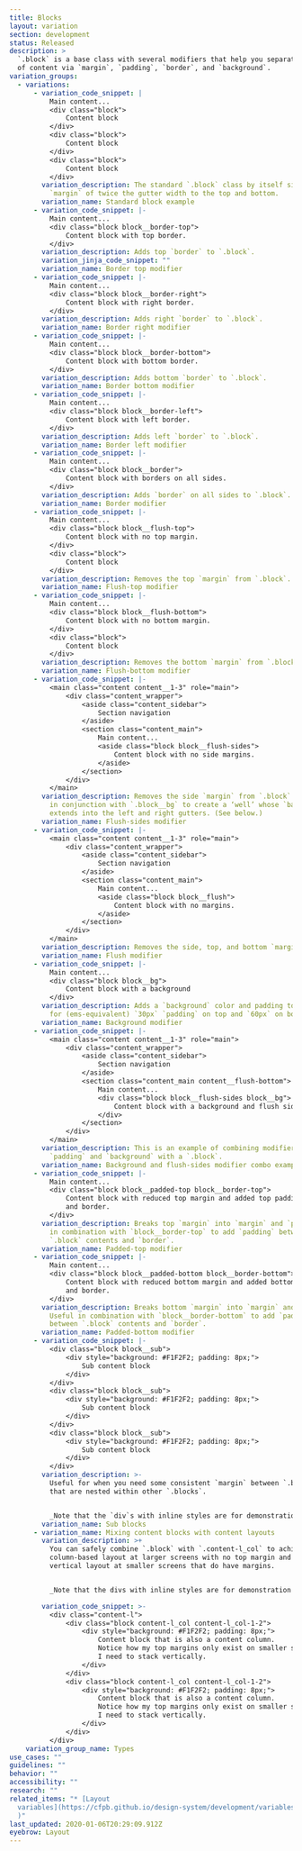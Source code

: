 ```yaml
---
title: Blocks
layout: variation
section: development
status: Released
description: >
  `.block` is a base class with several modifiers that help you separate chunks
  of content via `margin`, `padding`, `border`, and `background`.
variation_groups:
  - variations:
      - variation_code_snippet: |
          Main content...
          <div class="block">
              Content block
          </div>
          <div class="block">
              Content block
          </div>
          <div class="block">
              Content block
          </div>
        variation_description: The standard `.block` class by itself simply adds a
          `margin` of twice the gutter width to the top and bottom.
        variation_name: Standard block example
      - variation_code_snippet: |-
          Main content...
          <div class="block block__border-top">
              Content block with top border.
          </div>
        variation_description: Adds top `border` to `.block`.
        variation_jinja_code_snippet: ""
        variation_name: Border top modifier
      - variation_code_snippet: |-
          Main content...
          <div class="block block__border-right">
              Content block with right border.
          </div>
        variation_description: Adds right `border` to `.block`.
        variation_name: Border right modifier
      - variation_code_snippet: |-
          Main content...
          <div class="block block__border-bottom">
              Content block with bottom border.
          </div>
        variation_description: Adds bottom `border` to `.block`.
        variation_name: Border bottom modifier
      - variation_code_snippet: |-
          Main content...
          <div class="block block__border-left">
              Content block with left border.
          </div>
        variation_description: Adds left `border` to `.block`.
        variation_name: Border left modifier
      - variation_code_snippet: |-
          Main content...
          <div class="block block__border">
              Content block with borders on all sides.
          </div>
        variation_description: Adds `border` on all sides to `.block`.
        variation_name: Border modifier
      - variation_code_snippet: |-
          Main content...
          <div class="block block__flush-top">
              Content block with no top margin.
          </div>
          <div class="block">
              Content block
          </div>
        variation_description: Removes the top `margin` from `.block`.
        variation_name: Flush-top modifier
      - variation_code_snippet: |-
          Main content...
          <div class="block block__flush-bottom">
              Content block with no bottom margin.
          </div>
          <div class="block">
              Content block
          </div>
        variation_description: Removes the bottom `margin` from `.block`.
        variation_name: Flush-bottom modifier
      - variation_code_snippet: |-
          <main class="content content__1-3" role="main">
              <div class="content_wrapper">
                  <aside class="content_sidebar">
                      Section navigation
                  </aside>
                  <section class="content_main">
                      Main content...
                      <aside class="block block__flush-sides">
                          Content block with no side margins.
                      </aside>
                  </section>
              </div>
          </main>
        variation_description: Removes the side `margin` from `.block`. Typically used
          in conjunction with `.block__bg` to create a ‘well’ whose `background`
          extends into the left and right gutters. (See below.)
        variation_name: Flush-sides modifier
      - variation_code_snippet: |-
          <main class="content content__1-3" role="main">
              <div class="content_wrapper">
                  <aside class="content_sidebar">
                      Section navigation
                  </aside>
                  <section class="content_main">
                      Main content...
                      <aside class="block block__flush">
                          Content block with no margins.
                      </aside>
                  </section>
              </div>
          </main>
        variation_description: Removes the side, top, and bottom `margin` from `.block`.
        variation_name: Flush modifier
      - variation_code_snippet: |-
          Main content...
          <div class="block block__bg">
              Content block with a background
          </div>
        variation_description: Adds a `background` color and padding to `.block`. Setup
          for (ems-equivalent) `30px` `padding` on top and `60px` on bottom.
        variation_name: Background modifier
      - variation_code_snippet: |-
          <main class="content content__1-3" role="main">
              <div class="content_wrapper">
                  <aside class="content_sidebar">
                      Section navigation
                  </aside>
                  <section class="content_main content__flush-bottom">
                      Main content...
                      <div class="block block__flush-sides block__bg">
                          Content block with a background and flush sides
                      </div>
                  </section>
              </div>
          </main>
        variation_description: This is an example of combining modifiers to get a flush
          `padding` and `background` with a `.block`.
        variation_name: Background and flush-sides modifier combo example
      - variation_code_snippet: |-
          Main content...
          <div class="block block__padded-top block__border-top">
              Content block with reduced top margin and added top padding
              and border.
          </div>
        variation_description: Breaks top `margin` into `margin` and `padding`. Useful
          in combination with `block__border-top` to add `padding` between
          `.block` contents and `border`.
        variation_name: Padded-top modifier
      - variation_code_snippet: |-
          Main content...
          <div class="block block__padded-bottom block__border-bottom">
              Content block with reduced bottom margin and added bottom padding
              and border.
          </div>
        variation_description: Breaks bottom `margin` into `margin` and `padding`.
          Useful in combination with `block__border-bottom` to add `padding`
          between `.block` contents and `border`.
        variation_name: Padded-bottom modifier
      - variation_code_snippet: |-
          <div class="block block__sub">
              <div style="background: #F1F2F2; padding: 8px;">
                  Sub content block
              </div>
          </div>
          <div class="block block__sub">
              <div style="background: #F1F2F2; padding: 8px;">
                  Sub content block
              </div>
          </div>
          <div class="block block__sub">
              <div style="background: #F1F2F2; padding: 8px;">
                  Sub content block
              </div>
          </div>
        variation_description: >-
          Useful for when you need some consistent `margin` between `.blocks`
          that are nested within other `.blocks`.


          _Note that the `div`s with inline styles are for demonstration purposes only and should not be used in production._
        variation_name: Sub blocks
      - variation_name: Mixing content blocks with content layouts
        variation_description: >+
          You can safely combine `.block` with `.content-l_col` to achieve a
          column-based layout at larger screens with no top margin and a
          vertical layout at smaller screens that do have margins.


          _Note that the divs with inline styles are for demonstration purposes only and should not be used in production._

        variation_code_snippet: >-
          <div class="content-l">
              <div class="block content-l_col content-l_col-1-2">
                  <div style="background: #F1F2F2; padding: 8px;">
                      Content block that is also a content column.
                      Notice how my top margins only exist on smaller screens when
                      I need to stack vertically.
                  </div>
              </div>
              <div class="block content-l_col content-l_col-1-2">
                  <div style="background: #F1F2F2; padding: 8px;">
                      Content block that is also a content column.
                      Notice how my top margins only exist on smaller screens when
                      I need to stack vertically.
                  </div>
              </div>
          </div>
    variation_group_name: Types
use_cases: ""
guidelines: ""
behavior: ""
accessibility: ""
research: ""
related_items: "* [Layout
  variables](https://cfpb.github.io/design-system/development/variables#color-4\
  )"
last_updated: 2020-01-06T20:29:09.912Z
eyebrow: Layout
---
```

